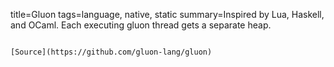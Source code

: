 title=Gluon
tags=language, native, static
summary=Inspired by Lua, Haskell, and OCaml. Each executing gluon thread gets a separate heap.
~~~~~~

[Source](https://github.com/gluon-lang/gluon)

